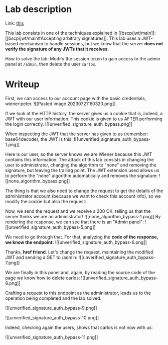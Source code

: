 
# Lab description

Link: [this](https://portswigger.net/web-security/jwt/lab-jwt-authentication-bypass-via-unverified-signature)

This lab consists in one of the techniques explained in [[bscp/jwt/main]]: [[bscp/jwt/main#Accepting arbitrary signatures]]. 
This lab uses a JWT-based mechanism to handle sessions, but we know that the server **does not verify the signature of any JWTs that it receives**.

How to solve the lab: Modify the session token to gain access to the admin panel at `/admin`, then delete the user `carlos`.

# Writeup

First, we can access to our account page with the basic credentials, wiener:peter.
![[Pasted image 20230721160320.png]]

If we look at the HTTP history, the server gives us a cookie that is, indeed, a JWT with our user information. This cookie is given to us AFTER performing the login correctly.
![[unverified_signature_auth_bypass.png]]

When inspecting the JWT that the server has given to us (remember: base64decode), the JWT is this:
![[unverified_signature_auth_bypass-1.png]]

Here is our user, so the server knows we are Wiener because this JWT contains this information. The attack of this lab consists in changing the user to administrator, changing the algorithm to "none" and removing the signature, but leaving the trailing point. 
The JWT extension used allows us to perform the "none" algorithm automatically and removes the signature:
![[none_algorithm_bypass.png]]

The thing is that we also need to change the request to get the details of the administrator account (because we want to check this account info), so we modify the cookie but also the request:

Now, we send the request and we receive a 200 OK, telling us that the server thinks we are an administrator!
![[none_algorithm_bypass-1.png]]
By rendering the response, we can see that there is an "Admin panel":
![[unverified_signature_auth_bypass-5.png]]

We need to go through that. For that, analyzing the **code of the response, we know the endpoint:**
![[unverified_signature_auth_bypass-6.png]]

Thanks, **href friend**. Let's change the request, maintaining the modified JWT and sending a GET to /admin:
![[unverified_signature_auth_bypass-7.png]]

We are finally in this panel and, again, by reading the source code of the page we know how to delete carlos:
![[unverified_signature_auth_bypass-8.png]]

Crafting a request to this endpoint as the administrator, leads us to the operation being completed and the lab solved. 

![[unverified_signature_auth_bypass-9.png]]

![[unverified_signature_auth_bypass-10.png]]

Indeed, checking again the users, shows that carlos is not now with us:

![[unverified_signature_auth_bypass-11.png]]



